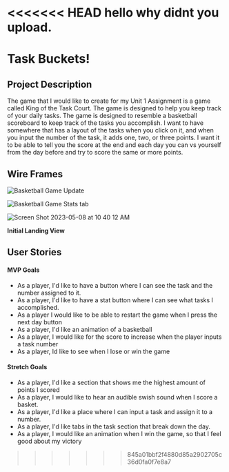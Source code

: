 <<<<<<< HEAD
hello why didnt you upload.
=======
# Task Buckets!

## Project Description 

The game that I would like to create for my Unit 1 Assignment is a game called King of the Task Court. The game is designed to help you keep track of your daily tasks. The game is designed to resemble a basketball scoreboard to keep track of the tasks you accomplish. I want to have somewhere that has a layout of the tasks when you click on it, and when you input the number of the task, it adds one, two, or three points. I want it to be able to tell you the score at the end and each day you can vs yourself from the day before and try to score the same or more points. 

## Wire Frames



![Basketball Game Update](https://user-images.githubusercontent.com/131619471/236854689-bdbf690a-d878-4f71-9956-9ace4f9113f3.jpg)

![Basketball Game Stats tab](https://user-images.githubusercontent.com/131619471/236854736-92cd4360-6cf7-4234-b50e-960c80e7ec25.jpg)

![Screen Shot 2023-05-08 at 10 40 12 AM](https://user-images.githubusercontent.com/131619471/236855461-55475b8d-8007-4f89-ac7e-609330fff1dc.jpg)


**Initial Landing View**



## User Stories

#### MVP Goals

- As a player, I'd like to have a button where I can see the task and the number assigned to it.
- As a player, I'd like to have a stat button where I can see what tasks I accomplished.
- As a player I would like to be able to restart the game when I press the next day button
- As a player, I'd like an animation of a basketball
- As a player, I would like for the score to increase when the player inputs a task number 
- As a player, Id like to see when I lose or win the game

#### Stretch Goals

- As a player, I'd like a section that shows me the highest amount of points I scored
- As a player, I would like to hear an audible swish sound when I score a basket.
- As a player, I'd like a place where I can input a task and assign it to a number.
- As a player, I'd like tabs in the task section that break down the day.
- As a player, I would like an animation when I win the game, so that I feel good about my victory







>>>>>>> 845a01bbf2f4880d85a2902705c36d0fa0f7e8a7
